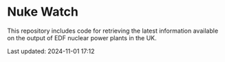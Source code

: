 # Nuke Watch

This repository includes code for retrieving the latest information available on the output of EDF nuclear power plants in the UK.

Last updated: 2024-11-01 17:12